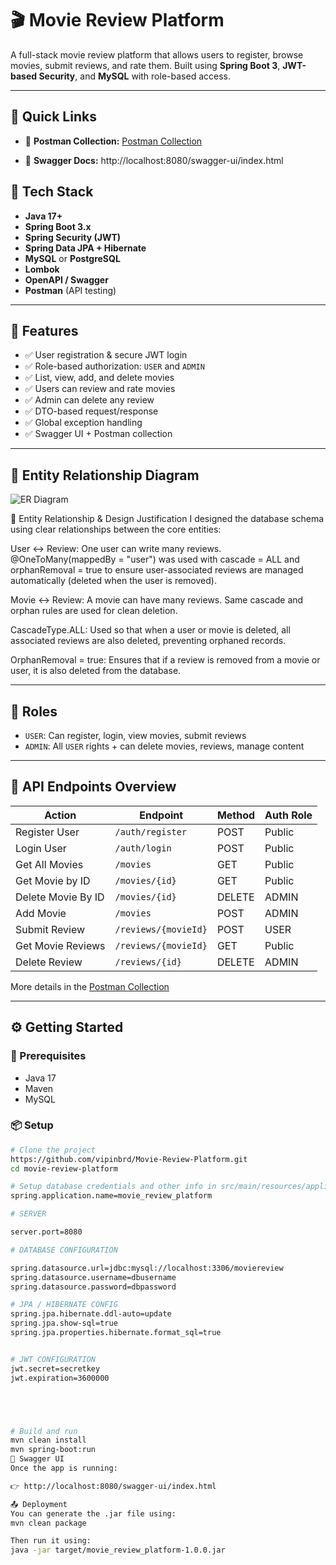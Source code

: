 # 🎬 Movie Review Platform

A full-stack movie review platform that allows users to register, browse movies, submit reviews, and rate them. Built using **Spring Boot 3**, **JWT-based Security**, and **MySQL** with role-based access.

---

## 🔗 Quick Links

- 🔄 **Postman Collection:** [Postman Collection](https://documenter.getpostman.com/view/23490471/2sB34bLizD)

- 🧪 **Swagger Docs:** http://localhost:8080/swagger-ui/index.html


## 🚀 Tech Stack

- **Java 17+**
- **Spring Boot 3.x**
- **Spring Security (JWT)**
- **Spring Data JPA + Hibernate**
- **MySQL** or **PostgreSQL**
- **Lombok**
- **OpenAPI / Swagger**
- **Postman** (API testing)

---

## 🧱 Features

- ✅ User registration & secure JWT login  
- ✅ Role-based authorization: `USER` and `ADMIN`  
- ✅ List, view, add, and delete movies  
- ✅ Users can review and rate movies  
- ✅ Admin can delete any review  
- ✅ DTO-based request/response  
- ✅ Global exception handling  
- ✅ Swagger UI + Postman collection

---

## 🧩 Entity Relationship Diagram

![ER Diagram](https://sewasarthiprodbbucket.s3.ap-south-1.amazonaws.com/ERD.png)


🧠 Entity Relationship & Design Justification
 I designed the database schema using clear relationships between the core entities:

User ↔ Review: One user can write many reviews. @OneToMany(mappedBy = "user") was used with cascade = ALL and orphanRemoval = true to ensure user-associated reviews are managed automatically (deleted when the user is removed).

Movie ↔ Review: A movie can have many reviews. Same cascade and orphan rules are used for clean deletion.

CascadeType.ALL: Used so that when a user or movie is deleted, all associated reviews are also deleted, preventing orphaned records.

OrphanRemoval = true: Ensures that if a review is removed from a movie or user, it is also deleted from the database.

---

## 🔐 Roles

- `USER`: Can register, login, view movies, submit reviews  
- `ADMIN`: All `USER` rights + can delete movies, reviews, manage content  

---

## 🧪 API Endpoints Overview

| Action              | Endpoint                | Method | Auth Role |
|---------------------|-------------------------|--------|-----------|
| Register User       | `/auth/register`        | POST   | Public    |
| Login User          | `/auth/login`           | POST   | Public    |
| Get All Movies      | `/movies`               | GET    | Public    |
| Get Movie by ID     | `/movies/{id}`          | GET    | Public    |
| Delete Movie By ID  | `/movies/{id}`         | DELETE | ADMIN     |
| Add Movie           | `/movies`               | POST   | ADMIN     |
| Submit Review       | `/reviews/{movieId}`    | POST   | USER      |
| Get Movie Reviews   | `/reviews/{movieId}`    | GET    | Public    |
| Delete Review       | `/reviews/{id}`         | DELETE | ADMIN     |

More details in the [Postman Collection](https://documenter.getpostman.com/view/23490471/2sB34bLizD)

---

## ⚙️ Getting Started

### 🧩 Prerequisites

- Java 17
- Maven
- MySQL

### 📦 Setup

```bash
# Clone the project
https://github.com/vipinbrd/Movie-Review-Platform.git
cd movie-review-platform

# Setup database credentials and other info in src/main/resources/application.properties
spring.application.name=movie_review_platform

# SERVER

server.port=8080

# DATABASE CONFIGURATION

spring.datasource.url=jdbc:mysql://localhost:3306/moviereview
spring.datasource.username=dbusername
spring.datasource.password=dbpassword

# JPA / HIBERNATE CONFIG
spring.jpa.hibernate.ddl-auto=update
spring.jpa.show-sql=true
spring.jpa.properties.hibernate.format_sql=true


# JWT CONFIGURATION
jwt.secret=secretkey
jwt.expiration=3600000





# Build and run
mvn clean install
mvn spring-boot:run
📄 Swagger UI
Once the app is running:

👉 http://localhost:8080/swagger-ui/index.html

📤 Deployment
You can generate the .jar file using:
mvn clean package

Then run it using:
java -jar target/movie_review_platform-1.0.0.jar
